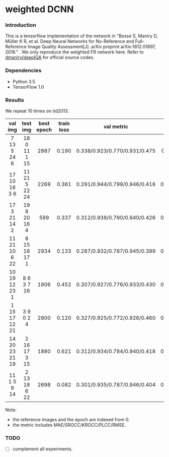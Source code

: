 # weighted DCNN

### Introduction
This is a tensorflow implementation of the network in "Bosse S, Maniry D, Müller K R, et al. Deep Neural Networks for No-Reference and Full-Reference Image Quality Assessment[J]. arXiv preprint arXiv:1612.01697, 2016." .
We only reproduce the weighted FR network here. Refer to [dmaniry/deepIQA][source code] for official source codes.

### Dependencies
- Python 3.5
- TensorFlow 1.0

### Results
We repeat 10 times on tid2013.

| val img | test img | best epoch | train loss|  val metric | test metric |
|:-----:|:-----:|:-----:|:-----:|:-----:| :-----:|
| 7 13 5 24 6 | 18 0 11 1 15 | 2887 | 0.190 | 0.338/0.923/0.770/0.931/0.475 | 0.324/0.936/0.7850.939/0.434 |
| 17 10 16  3  6 | 11 21  5 22 24 | 2269 | 0.361 | 0.291/0.944/0.799/0.946/0.416 | 0.461/0.868/0.691/0.869/0.635 |
| 17  3 21 14  2 | 19  8 20 16  4 | 599 | 0.337 | 0.312/0.938/0.790/0.940/0.426 | 0.292/0.936/0.794/0.946/0.418 |
| 11 21 10 6 22 | 8 15 16 17 1| 2934 | 0.133 | 0.287/0.932/0.787/0.945/0.399 | 0.330/0.926/0.774/0.934/0.447 |
| 10 19 12 23 1 | 8  6  3  7 16 | 1806 | 0.452 | 0.307/0.927/0.776/0.933/0.430 | 0.374/0.910/0.751/0.918/0.501 |
| 1 15 17 12 21 | 3 9 0 2 4 | 2800 | 0.120 | 0.327/0.925/0.772/0.926/0.460 | 0.354/0.930/0.771/0.931/0.461 |
| 14 20 23 21 19 | 2 16 17 3 15| 1880 | 0.621 | 0.312/0.934/0.784/0.940/0.418 | 0.422/0.907/0.753/0.920/0.532 |
| 11 1 5 9 14 | 2 13 18 6 22| 2698 | 0.082 | 0.301/0.935/0.787/0.946/0.404 | 0.317/0.935/0.790/0.939/0.443 |


Note:
- the reference images and the epoch are indexed from 0.
- the metric  includes  MAE/SROCC/KROCC/PLCC/RMSE.

### TODO
- [ ] complement all experiments.

[source code]: https://github.com/dmaniry/deepIQA
